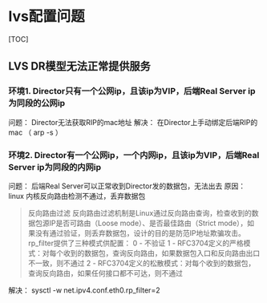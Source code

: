 # lvs配置问题
[TOC]

## LVS DR模型无法正常提供服务

### 环境1. Director只有一个公网ip，且该ip为VIP，后端Real Server ip为同段的公网ip

问题： Director无法获取RIP的mac地址
解决： 在Director上手动绑定后端RIP的mac （ arp -s ）

### 环境2. Director有一个公网ip，一个内网ip，且该ip为VIP，后端Real Server ip为同段的内网ip

问题： 后端Real Server可以正常收到Director发的数据包，无法出去
原因： linux 内核反向路由检测不通过，丢弃数据包
>反向路由过滤
反向路由过滤机制是Linux通过反向路由查询，检查收到的数据包源IP是否可路由（Loose mode）、是否最佳路由（Strict mode），如果没有通过验证，则丢弃数据包，设计的目的是防范IP地址欺骗攻击。rp_filter提供了三种模式供配置：
0 - 不验证
1 - RFC3704定义的严格模式：对每个收到的数据包，查询反向路由，如果数据包入口和反向路由出口不一致，则不通过
2 - RFC3704定义的松散模式：对每个收到的数据包，查询反向路由，如果任何接口都不可达，则不通过

解决： sysctl -w net.ipv4.conf.eth0.rp_filter=2